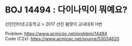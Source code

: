 # BOJ 14494 : 다이나믹이 뭐예요?  
선린인터넷고등학교 > 2017 선린 봄맞이 교내대회 H번  
  
Problem: https://www.acmicpc.net/problem/14494  
Code (C2x): https://www.acmicpc.net/source/53034620  

